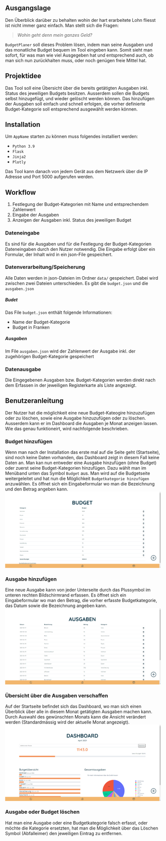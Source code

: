 ## Ausgangslage
Den Überblick darüber zu behalten wohin der hart erarbeitete Lohn fliesst ist nicht immer 
ganz einfach. Man stellt sich die Fragen:
> *Wohin geht denn mein ganzes Geld?*

`BudgetPlaner` soll dieses Problem lösen, indem man seine Ausgaben und das monatliche 
Budget bequem im Tool eingeben kann. Somit sieht man sofort, für was man wie viel 
Ausgegeben hat und entsprechend auch, ob man sich nun zurückhalten muss, 
oder noch genügen freie Mittel hat. 

## Projektidee
Das Tool soll eine Übersicht über die bereits getätigten Ausgaben inkl. Status des 
jeweiligen Budgets besitzen. Ausserdem sollen die Budgets selbst hinzugefügt, 
und wieder gelöscht werden können.
Das hinzufügen der Ausgaben soll einfach und schnell erfolgen, die vorher definierte 
Budget-Kategorie soll entsprechend ausgewählt werden können.


## Installation
Um `AppName`  starten zu können muss folgendes installiert werden:
- `Python 3.9`
- `Flask`
- `Jinja2`
- `Plotly`


Das Tool kann danach von jedem Gerät aus dem Netzwerk über die IP Adresse und Port 5000 aufgerufen werden. 

## Workflow

1. Festlegung der Budget-Kategorien mit Name und entsprechendem Zahlenwert
2. Eingabe der Ausgaben
3. Anzeigen der Ausgaben inkl. Status des jeweiligen Budget

### Dateneingabe
Es sind für die Ausgaben und für die Festlegung der Budget-Kategorien Dateneingaben durch den Nutzer notwendig.
Die Eingabe erfolgt über ein Formular, der Inhalt wird in ein json-File gespeichert.

### Datenverarbeitung/Speicherung
Alle Daten werden in json-Dateien im Ordner `data/` gespeichert. Dabei wird zwischen zwei Dateien unterschieden. Es gibt die `budget.json` und die `ausgaben.json`

##### Budet
Das File `budget.json` enthält folgende Informationen:
- Name der Budget-Kategorie
- Budget in Franken

##### Ausgaben
Im File `ausgaben.json` wird der Zahlenwert der Ausgabe inkl. der zugehörigen Budget-Kategorie gespeichert

### Datenausgabe
Die Eingegebenen Ausgaben bzw. Budget-Kategorien werden direkt 
nach dem Erfassen in der jeweiligen Registerkarte als Liste angezeigt. 

## Benutzeranleitung
Der Nutzer hat die möglichkeit eine neue Budget-Kateogire hinzuzufügen oder zu löschen, sowie eine Ausgabe hinzuzufügen oder zu löschen. 
Ausserdem kann er im Dashboard die Ausgaben je Monat anzeigen lassen. Wie das genau funktioneirt, wird nachfolgende beschrieben.
### Budget hinzufügen
Wenn man nach der Installation das erste mal auf die Seite geht (Startseite), sind noch keine Daten vorhanden, das Dashboard zeigt in diesem Fall keine Daten an.
Man kan nun entweder eine Ausgabe hinzufügen (ohne Budget) oder  zuerst seine Budget-Kategorien hinzufügen.
Dazu wählt man im Menüband unten das Symbol `Budget` aus. Man wird auf die Budgetseite weitergeleitet und 
hat nun die Möglichkeit `Budgetkategorie hinzufügen` anzuwählen. Es öffnet sich ein Eingabeformular wo man 
die Bezeichnung und den Betrag angeben kann.
![Budget](Budget/doku/budgetuebersicht.PNG)

### Ausgabe hinzufügen
Eine neue Ausgabe kann von jeder Unterseite durch das Plussymbol im unteren rechten Bildschirmrand erfassen.
Es öffnet sich ein Eingabeformular wo man den Betrag, die vorher erfasste Budgetkategorie, das Datum sowie die Bezeichnung angeben kann.
![ausgabe](Budget/doku/ausgaben.png)
### Übersicht über die Ausgaben verschaffen
Auf der Startseite befindet sich das Dashboard, wo man sich einen Überblick über alle in diesem Monat 
getätigten Ausgaben machen kann. Durch Auswahl des gewünschten Monats kann die Ansicht verändert werden (Standardmässig wird der aktuelle Monat angezeigt). 
![dashboard](Budget/doku/dashboard.png)

### Ausgabe oder Budget löschen
Hat man eine Ausgabe oder eine Budgetkategorie falsch erfasst, oder möchte die 
Kategorie ersetzten, hat man die Möglichkeit über das Löschen Symbol (Abfalleimer) den jeweiligen Eintrag zu entfernen.